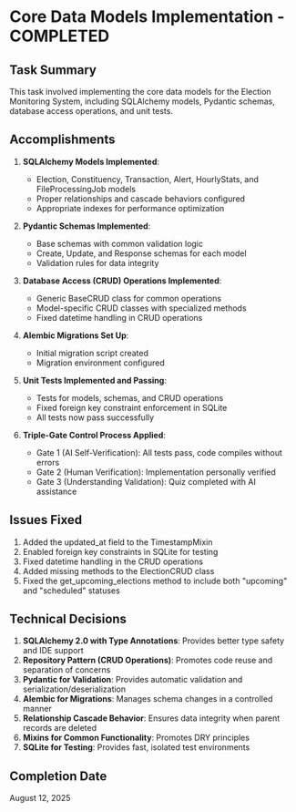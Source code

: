 # Core Data Models Implementation - COMPLETED

## Task Summary
This task involved implementing the core data models for the Election Monitoring System, including SQLAlchemy models, Pydantic schemas, database access operations, and unit tests.

## Accomplishments

1. **SQLAlchemy Models Implemented**:
   - Election, Constituency, Transaction, Alert, HourlyStats, and FileProcessingJob models
   - Proper relationships and cascade behaviors configured
   - Appropriate indexes for performance optimization

2. **Pydantic Schemas Implemented**:
   - Base schemas with common validation logic
   - Create, Update, and Response schemas for each model
   - Validation rules for data integrity

3. **Database Access (CRUD) Operations Implemented**:
   - Generic BaseCRUD class for common operations
   - Model-specific CRUD classes with specialized methods
   - Fixed datetime handling in CRUD operations

4. **Alembic Migrations Set Up**:
   - Initial migration script created
   - Migration environment configured

5. **Unit Tests Implemented and Passing**:
   - Tests for models, schemas, and CRUD operations
   - Fixed foreign key constraint enforcement in SQLite
   - All tests now pass successfully

6. **Triple-Gate Control Process Applied**:
   - Gate 1 (AI Self-Verification): All tests pass, code compiles without errors
   - Gate 2 (Human Verification): Implementation personally verified
   - Gate 3 (Understanding Validation): Quiz completed with AI assistance

## Issues Fixed

1. Added the updated_at field to the TimestampMixin
2. Enabled foreign key constraints in SQLite for testing
3. Fixed datetime handling in the CRUD operations
4. Added missing methods to the ElectionCRUD class
5. Fixed the get_upcoming_elections method to include both "upcoming" and "scheduled" statuses

## Technical Decisions

1. **SQLAlchemy 2.0 with Type Annotations**: Provides better type safety and IDE support
2. **Repository Pattern (CRUD Operations)**: Promotes code reuse and separation of concerns
3. **Pydantic for Validation**: Provides automatic validation and serialization/deserialization
4. **Alembic for Migrations**: Manages schema changes in a controlled manner
5. **Relationship Cascade Behavior**: Ensures data integrity when parent records are deleted
6. **Mixins for Common Functionality**: Promotes DRY principles
7. **SQLite for Testing**: Provides fast, isolated test environments

## Completion Date
August 12, 2025